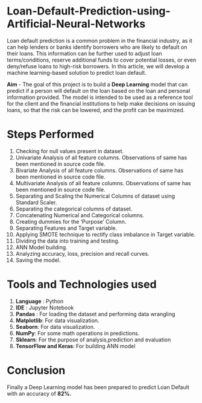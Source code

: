 # Loan-Default-Prediction-using-Artificial-Neural-Networks
Loan default prediction is a common problem in the financial industry, as it can help lenders or banks identify borrowers who are likely to default on their loans. This information can be further used to adjust loan terms/conditions, reserve additional funds to cover potential losses, or even deny/refuse loans to high-risk borrowers. In this article, we will develop a machine learning-based solution to predict loan default.

__Aim__ - The goal of this project is to build a __Deep Learning__ model that can predict if a person will default on the loan based on the loan and personal information provided. The model is intended to be used as a reference tool for the client and the financial institutions to help make decisions on issuing loans, so that the risk can be lowered, and the profit can be maximized.

# Steps Performed
1.	Checking for null values present in dataset.
2.	Univariate Analysis of all feature columns. Observations of same has been mentioned in source code file.
3.	Bivariate Analysis of all feature columns. Observations of same has been mentioned in source code file.
4.	Multivariate Analysis of all feature columns. Observations of same has been mentioned in source code file.
5.	Separating and Scaling the Numerical Columns of dataset using Standard Scaler.
6.	Separating the categorical columns of dataset.
7.	Concatenating Numerical and Categorical columns.
8.	Creating dummies for the ‘Purpose’ Column.
9.	Separating Features and Target variable.
10.	Applying SMOTE technique to rectify class imbalance in Target variable.
11.	Dividing the data into training and testing.
12.	ANN Model building.
13.	Analyzing accuracy, loss, precision and recall curves.
14.	Saving the model.


# Tools and Technologies used
1) __Language__ : Python
2) __IDE__ : Jupyter Notebook
3) __Pandas__ : For loading the dataset and performing data wrangling
4) __Matplotlib__: For data visualization.
5) __Seaborn__: For data visualization.
5) __NumPy__: For some math operations in predictions.
6) __Sklearn__: For the purpose of analysis,prediction and evaluation
7) __TensorFlow and Keras__: For building ANN model


# Conclusion

Finally a Deep Learning model has been prepared to predict Loan Default with an accuracy of __82%.__
